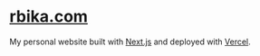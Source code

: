 # [rbika.com](https://rbika.com)

My personal website built with [Next.js](https://nextjs.org/) and deployed with [Vercel](https://vercel.com/).

